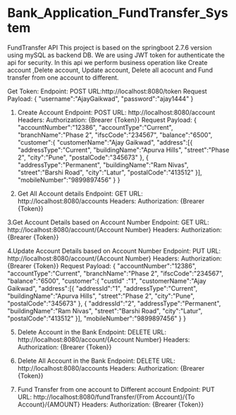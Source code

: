 # Bank_Application_FundTransfer_System

FundTransfer API
This project is based on the springboot 2.7.6 version using mySQL as backend DB. We are using JWT token for authenticate the api for security. In this api we perform business operation like Create account ,Delete account, Update account, Delete all acocunt and Fund transfer from one account to different.

Get Token:
Endpoint: POST
URL:http://localhost:8080/token
Request Payload:
  {
    "username":"AjayGaikwad",
    "password":"ajay1444"
  }

1. Create Account
Endpoint: POST
URL: http://localhost:8080/account
Headers:
Authorization: {Brearer {Token}}
Request Payload:
    {
    "accountNumber":"12386",
    "accountType":"Current",
    "branchName":"Phase 2",
    "ifscCode":"234567",
    "balance":"6500",
    "customer":{
        "customerName":"Ajay Gaikwad",
        "address":[{
            "addressType":"Current",
            "buildingName":"Apurva Hills",
            "street":"Phase 2",
            "city":"Pune",
            "postalCode":"345673"
        },
        {
            "addressType":"Permanent",
            "buildingName":"Ram Nivas",
            "street":"Barshi Road",
            "city":"Latur",
            "postalCode":"413512"
        }],
        "mobileNumber":"9899897456"
    }
}

2. Get All Account details
Endpoint: GET
URL: http://localhost:8080/accounts
Headers:
Authorization: {Brearer {Token}}

3.Get Account Details based on Account Number
Endpoint: GET
URL: http://localhost:8080/account/{Account Number}
Headers:
Authorization: {Brearer {Token}}

4.Update Account Details based on Account Number
Endpoint: PUT
URL: http://localhost:8080/account/{Account Number}
Headers:
Authorization: {Brearer {Token}}
Request Payload:
   {
    "accountNumber":"12386",
    "accountType":"Current",
    "branchName":"Phase 2",
    "ifscCode":"234567",
    "balance":"6500",
    "customer":{
        "custId" :"1",
        "customerName":"Ajay Gaikwad",
        "address":[{
            "addressId":"1",
            "addressType":"Current",
            "buildingName":"Apurva Hills",
            "street":"Phase 2",
            "city":"Pune",
            "postalCode":"345673"
        },
        {
            "addressId":"2",
            "addressType":"Permanent",
            "buildingName":"Ram Nivas",
            "street":"Barshi Road",
            "city":"Latur",
            "postalCode":"413512"
        }],
        "mobileNumber":"9899897456"
    }
}

5. Delete Account in the Bank
Endpoint: DELETE
URL: http://localhost:8080/account/{Account Number}
Headers:
Authorization: {Brearer {Token}}

6. Delete All Account in the Bank
Endpoint: DELETE
URL: http://localhost:8080/accounts
Headers:
Authorization: {Brearer {Token}}

7. Fund Transfer from one account to Different account
Endpoint: PUT
URL: http://localhost:8080/fundTransfer/{From Account}/{To Account}/{AMOUNT}
Headers:
Authorization: {Brearer {Token}}

